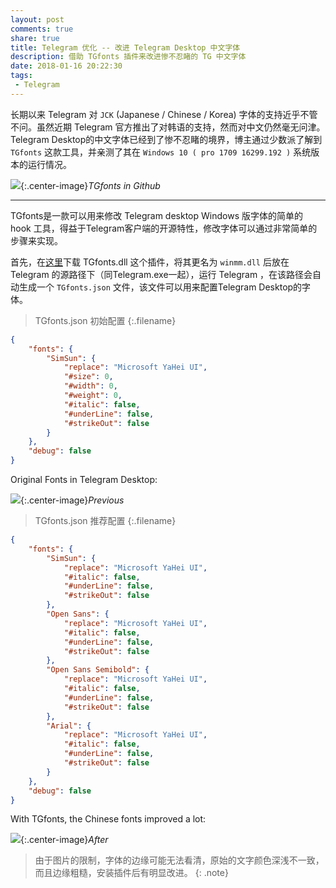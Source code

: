 ```yaml
---
layout: post
comments: true
share: true
title: Telegram 优化 -- 改进 Telegram Desktop 中文字体
description: 借助 TGfonts 插件来改进惨不忍睹的 TG 中文字体
date: 2018-01-16 20:22:30
tags:
 - Telegram
---
```


长期以来 Telegram 对 `JCK` (Japanese / Chinese / Korea) 字体的支持近乎不管不问。虽然近期 Telegram 官方推出了对韩语的支持，然而对中文仍然毫无问津。Telegram Desktop的中文字体已经到了惨不忍睹的境界，博主通过少数派了解到 `TGfonts` 这款工具，并亲测了其在 `Windows 10 ( pro 1709 16299.192 )` 系统版本的运行情况。

![](https://ws2.sinaimg.cn/large/78905b2cgy1fpn4acx16fj20jv0am3yn.jpg){:.center-image}*TGfonts in Github*

---

TGfonts是一款可以用来修改 Telegram desktop Windows 版字体的简单的 hook 工具，得益于Telegram客户端的开源特性，修改字体可以通过非常简单的步骤来实现。

首先，在[这里](https://github.com/ysc3839/TGFont/releases)下载 TGfonts.dll 这个插件，将其更名为 `winmm.dll` 后放在 Telegram 的源路径下（同Telegram.exe一起），运行 Telegram ，在该路径会自动生成一个 `TGfonts.json` 文件，该文件可以用来配置Telegram Desktop的字体。

> TGfonts.json 初始配置
{:.filename}
```json
{
    "fonts": {
        "SimSun": {
            "replace": "Microsoft YaHei UI",
            "#size": 0,
            "#width": 0,
            "#weight": 0,
            "#italic": false,
            "#underLine": false,
            "#strikeOut": false
        }
    },
    "debug": false
}
```
Original Fonts in Telegram Desktop:

![](https://ws2.sinaimg.cn/large/78905b2cgy1fpn4aot2obj20cd09s0t1.jpg){:.center-image}*Previous*

> TGfonts.json 推荐配置
{:.filename}
```json
{
    "fonts": {
        "SimSun": {
            "replace": "Microsoft YaHei UI",
            "#italic": false,
            "#underLine": false,
            "#strikeOut": false
        },
        "Open Sans": {
            "replace": "Microsoft YaHei UI",
            "#italic": false,
            "#underLine": false,
            "#strikeOut": false
        },
        "Open Sans Semibold": {
            "replace": "Microsoft YaHei UI",
            "#italic": false,
            "#underLine": false,
            "#strikeOut": false
        },
        "Arial": {
            "replace": "Microsoft YaHei UI",
            "#italic": false,
            "#underLine": false,
            "#strikeOut": false
        }
    },
    "debug": false
}
```

With TGfonts, the Chinese fonts improved a lot:

![](https://ws2.sinaimg.cn/large/78905b2cgy1fpn4auydokj20ca0af74m.jpg){:.center-image}*After*

> 由于图片的限制，字体的边缘可能无法看清，原始的文字颜色深浅不一致，而且边缘粗糙，安装插件后有明显改进。
{: .note}
